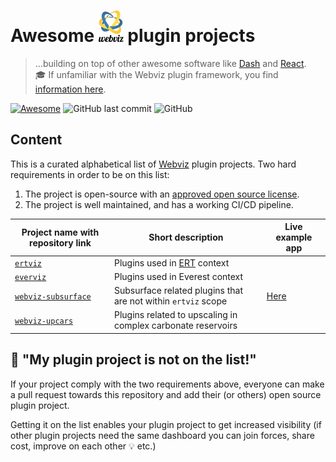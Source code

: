 # Awesome <img height="50" src="https://github.com/equinor/webviz-config/raw/master/webviz_config/_docs/static/webviz-logo.svg?sanitize=true"> plugin projects

> ...building on top of other awesome software like [Dash](https://github.com/plotly/dash) and [React](https://github.com/facebook/react). <br/>
> :mortar_board: If unfamiliar with the Webviz plugin framework, you find [information here](https://github.com/equinor/webviz-config/blob/master/README.md).

[![Awesome](https://awesome.re/badge.svg)](https://awesome.re)
![GitHub last commit](https://img.shields.io/github/last-commit/equinor/webviz-awesome)
![GitHub](https://img.shields.io/github/license/equinor/webviz-awesome)

## Content

This is a curated alphabetical list of [Webviz](https://github.com/equinor/webviz-config) plugin projects. Two hard requirements in order to be on this list:
1. The project is open-source with an [approved open source license](https://opensource.org/licenses/alphabetical).
1. The project is well maintained, and has a working CI/CD pipeline.


| Project name with repository link                                   | Short description                                             | Live example app                                             |
|---------------------------------------------------------------------|---------------------------------------------------------------|--------------------------------------------------------------|
| [`ertviz`](https://github.com/equinor/ertviz)                      | Plugins used in [ERT](https://github.com/equinor/ert) context |                                                              |  
| [`everviz`](https://github.com/equinor/everviz)                     | Plugins used in Everest context                               |                                                              |  
| [`webviz-subsurface`](https://github.com/equinor/webviz-subsurface) | Subsurface related plugins that are not within `ertviz` scope | [Here](https://webviz-subsurface-example.azurewebsites.net/) |  
| [`webviz-upcars`](https://github.com/equinor/webviz-upcars)         | Plugins related to upscaling in complex carbonate reservoirs  |                                                              |                                                              |  

## :thought_balloon: "My plugin project is not on the list!"

If your project comply with the two requirements above, everyone can make a pull request towards this repository and add their (or others) open source plugin project.

Getting it on the list enables your plugin project to get increased visibility (if other plugin projects need the same dashboard you can join forces, share cost, improve on each other :bulb: etc.)
